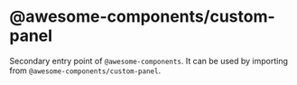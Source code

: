 # @awesome-components/custom-panel

Secondary entry point of `@awesome-components`. It can be used by importing from `@awesome-components/custom-panel`.
